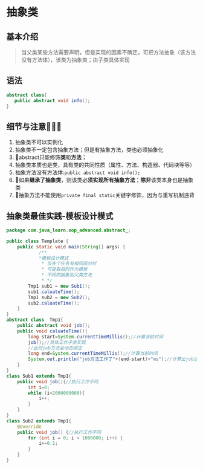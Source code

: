 #   抽象类

##  基本介绍

> 当父类某些方法需要声明，但是实现的因素不确定，可把方法抽象（该方法没有方法体），该类为抽象类；由子类具体实现

##  语法

```java
abstract class{
   public abstract void info(); 
}
```



##  细节与注意🚩🚩🚩

1. 抽象类不可以实例化
2. 抽象类不一定包含抽象方法；但是有抽象方法，类也必须抽象化
3. 🚩abstract只能修饰**类**和**方法**；
4. 抽象类本质也是类，具有类的共同性质（属性、方法、构造器、代码块等等）
5. 抽象方法没有方法体:`public abstract void info();`
6. 🚩如果**继承了抽象类**，则该类必**须实现所有抽象方法**；**除非**该类本身也是抽象类
7. 🚩抽象方法不能使用`private final static`关键字修饰，因为与重写机制违背





##  抽象类最佳实践-模板设计模式

```java
package com.java_learn.oop_advanced.abstract_;

public class Template {
    public static void main(String[] args) {
            /**
            *模板设计模式
             * 当多个任务有相同部分时
             * 可提取相同作为模板
             * 不同的抽象到父类方法
             * */
        Tmp1 sub1 = new Sub1();
        sub1.caluateTime();
        Tmp1 sub2 = new Sub2();
        sub2.caluateTime();
    }
}
abstract class  Tmp1{
    public abstract void job();
    public void caluateTime(){
        long start=System.currentTimeMillis();//计算当前时间
        job();//具体工作子类实现
        //此时job方法会动态绑定
        long end=System.currentTimeMillis();//计算当前时间
        System.out.println("job方法工作了"+(end-start)+"ms");//计算出job运行时间
    }
}
class Sub1 extends Tmp1{
    public void job(){//执行工作不同
        int i=0;
        while (i<2000000000){
            i++;
        }
    }
}
class Sub2 extends Tmp1{
    @Override
    public void job() {//执行工作不同
        for (int i = 0; i < 1000000; i++) {
            i+=0.1;
        }
    }
}
```

